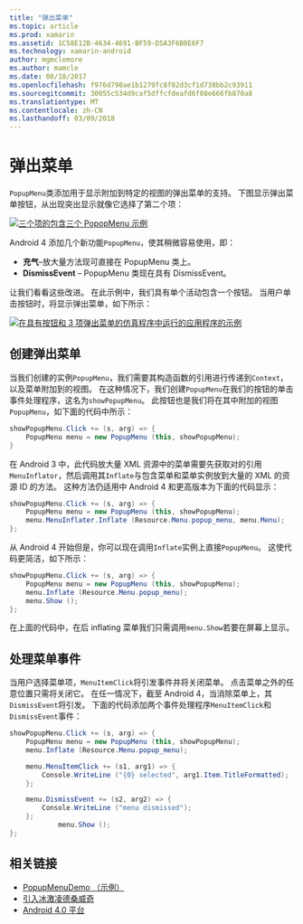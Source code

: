 ```yaml
---
title: "弹出菜单"
ms.topic: article
ms.prod: xamarin
ms.assetid: 1C58E12B-4634-4691-BF59-D5A3F6B0E6F7
ms.technology: xamarin-android
author: mgmclemore
ms.author: mamcle
ms.date: 08/18/2017
ms.openlocfilehash: f976d798ae1b1279fc8f82d3cf1d738bb2c93911
ms.sourcegitcommit: 30055c534d9caf5dffcfdeafd6f08e666fb870a8
ms.translationtype: MT
ms.contentlocale: zh-CN
ms.lasthandoff: 03/09/2018
---
```

# <a name="popup-menu"></a>弹出菜单

`PopupMenu`类添加用于显示附加到特定的视图的弹出菜单的支持。 下图显示弹出菜单按钮，从出现突出显示就像它选择了第二个项：

 [![三个项的包含三个 PopopMenu 示例](popup-menu-images/20-popupmenu.png)](popup-menu-images/20-popupmenu.png#lightbox)

Android 4 添加几个新功能`PopupMenu`，使其稍微容易使用，即：

-   **充气**&ndash;放大量方法现可直接在 PopupMenu 类上。
-   **DismissEvent** &ndash; PopupMenu 类现在具有 DismissEvent。

让我们看看这些改进。 在此示例中，我们具有单个活动包含一个按钮。 当用户单击按钮时，将显示弹出菜单，如下所示：

 [![在具有按钮和 3 项弹出菜单的仿真程序中运行的应用程序的示例](popup-menu-images/06-popupmenu.png)](popup-menu-images/06-popupmenu.png#lightbox)


## <a name="creating-a-popup-menu"></a>创建弹出菜单

当我们创建的实例`PopupMenu`，我们需要其构造函数的引用进行传递到`Context`，以及菜单附加到的视图。 在这种情况下，我们创建`PopupMenu`在我们的按钮的单击事件处理程序，这名为`showPopupMenu`。
此按钮也是我们将在其中附加的视图`PopupMenu`，如下面的代码中所示：

```csharp
showPopupMenu.Click += (s, arg) => {
    PopupMenu menu = new PopupMenu (this, showPopupMenu);
}
```

在 Android 3 中，此代码放大量 XML 资源中的菜单需要先获取对的引用`MenuInflator`，然后调用其`Inflate`与包含菜单和菜单实例放到大量的 XML 的资源 ID 的方法。 这种方法仍适用中 Android 4 和更高版本为下面的代码显示：

```csharp
showPopupMenu.Click += (s, arg) => {
    PopupMenu menu = new PopupMenu (this, showPopupMenu);
    menu.MenuInflater.Inflate (Resource.Menu.popup_menu, menu.Menu);
};
```

从 Android 4 开始但是，你可以现在调用`Inflate`实例上直接`PopupMenu`。 这使代码更简洁，如下所示：

```csharp
showPopupMenu.Click += (s, arg) => {
    PopupMenu menu = new PopupMenu (this, showPopupMenu);
    menu.Inflate (Resource.Menu.popup_menu);
    menu.Show ();
};
```

在上面的代码中，在后 inflating 菜单我们只需调用`menu.Show`若要在屏幕上显示。


## <a name="handling-menu-events"></a>处理菜单事件

当用户选择菜单项，`MenuItemClick`将引发事件并将关闭菜单。 点击菜单之外的任意位置只需将关闭它。 在任一情况下，截至 Android 4，当消除菜单上，其`DismissEvent`将引发。 下面的代码添加两个事件处理程序`MenuItemClick`和`DismissEvent`事件：

```csharp
showPopupMenu.Click += (s, arg) => {
    PopupMenu menu = new PopupMenu (this, showPopupMenu);
    menu.Inflate (Resource.Menu.popup_menu);

    menu.MenuItemClick += (s1, arg1) => {
        Console.WriteLine ("{0} selected", arg1.Item.TitleFormatted);
    };

    menu.DismissEvent += (s2, arg2) => {
        Console.WriteLine ("menu dismissed");
    };
            menu.Show ();
};
```



## <a name="related-links"></a>相关链接

- [PopupMenuDemo （示例）](https://developer.xamarin.com/samples/monodroid/PopupMenuDemo/)
- [引入冰激凌德桑威奇](http://www.android.com/about/ice-cream-sandwich/)
- [Android 4.0 平台](http://developer.android.com/sdk/android-4.0.html)
